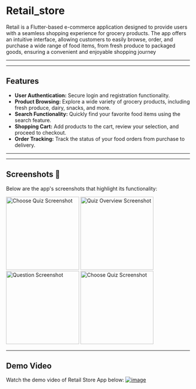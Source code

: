 # Retail_store
Retail is a Flutter-based e-commerce application designed to provide users with a seamless shopping experience for grocery products. The app offers an intuitive interface, allowing customers to easily browse, order, and purchase a wide range of food items, from fresh produce to packaged goods, ensuring a convenient and enjoyable shopping journey

---

---
## Features
- **User Authentication:** Secure login and registration functionality.
- **Product Browsing:**  Explore a wide variety of grocery products, including fresh produce, dairy, snacks, and more.
- **Search Functionality:** Quickly find your favorite food items using the search feature.
- **Shopping Cart:** Add products to the cart, review your selection, and proceed to checkout.
- **Order Tracking:**  Track the status of your food orders from purchase to delivery.


---

---

## Screenshots 📸
Below are the app's screenshots that highlight its functionality:


<img src="https://github.com/user-attachments/assets/4d6224e2-9152-41ea-b502-907b5fb0feb6" alt="Choose Quiz Screenshot" width="200"> <img src="https://github.com/user-attachments/assets/7738111f-c824-4bbc-8c1e-57edcdbf9447" alt="Quiz Overview Screenshot" width="200"> <img src="https://github.com/user-attachments/assets/c7524d45-c341-44fc-8888-1e0d701e6c37" alt="Question Screenshot" width="200"> <img src="https://github.com/user-attachments/assets/687c6030-6f68-471f-84c1-fc6add53412a" alt="Choose Quiz Screenshot" width="200">

---

## Demo Video

Watch the demo video of Retail Store App below:
[![image](https://github.com/user-attachments/assets/42965287-a89c-428b-b514-8b4990b2bcf4)
](https://youtu.be/DG5U1sQ9QRQ)


